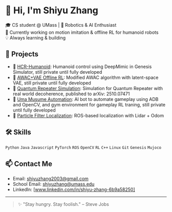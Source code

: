 # 👋 Hi, I'm Shiyu Zhang

🎓 CS student @ UMass | 🤖 Robotics & AI Enthusiast  
🌱 Currently working on motion imitation & offline RL for humanoid robots  
💡 Always learning & building

## 🚀 Projects

- 🦿 [HCR-Humanoid](https://github.com/minolta001/HCR-Humanoid): Humanoid control using DeepMimic in Genesis Simulator, still private until fully developed  
- 🧠 [AWAC+VAE Offline RL](https://github.com/OceanCatSZ/awac-vae): Modified AWAC algorithm with latent-space VAE, still private until fully developed
- 📡 [Quantum Repeater Simulation](https://github.com/OceanCatSZ/Quantum-Repeater-Sim): Simulation for Quantum Repeater with real world decoherence, published to arXiv: 2510.07471
- 📱 [Uma Musume Automation](https://github.com/OceanCatSZ/UMA): AI bot to automate gameplay using ADB and OpenCV, and gym environment for gameplay RL traning, still private until fully developed  
- 📡 [Particle Filter Localization](https://github.com/ChatSam/Robotics_Triton_Project/): ROS-based localization with Lidar + Odom

## 🛠️ Skills
`Python` `Java` `Javascript` `PyTorch` `ROS` `OpenCV` `RL` `C++` `Linux` `Git` `Genesis` `Mujoco`

## 📫 Contact Me
- Email: shiyuzhang2003@gmail.com
- School Email: shiyuzhang@umass.edu 
- LinkedIn: [www.linkedin.com/in/shiyu-zhang-6b9a58250]

---
> ✨ "Stay hungry. Stay foolish." – Steve Jobs
